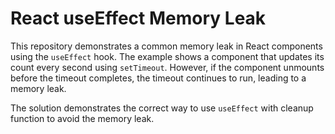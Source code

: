 # React useEffect Memory Leak

This repository demonstrates a common memory leak in React components using the `useEffect` hook.  The example shows a component that updates its count every second using `setTimeout`. However, if the component unmounts before the timeout completes, the timeout continues to run, leading to a memory leak.

The solution demonstrates the correct way to use `useEffect` with cleanup function to avoid the memory leak.
